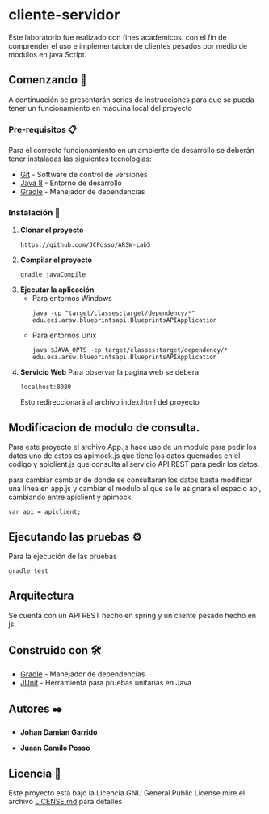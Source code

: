 ﻿# cliente-servidor

Este laboratorio fue realizado con fines academicos.
con el fin de comprender el uso e implementacion de clientes pesados por medio de modulos en java Script. 


## Comenzando 🚀

A continuación se presentarán series de instrucciones para que se pueda tener un funcionamiento en maquina local del proyecto


### Pre-requisitos 📋

Para el correcto funcionamiento en un ambiente de desarrollo se deberán tener instaladas las siguientes tecnologías:  
* [Git](https://git-scm.com/) - Software de control de versiones
* [Java 8](https://www.java.com/es/download/ie_manual.jsp) - Entorno de desarrollo
* [Gradle](https://gradle.org/) - Manejador de dependencias


### Instalación 🔧

1. **Clonar el proyecto**
    ```
    https://github.com/JCPosso/ARSW-Lab5
    ```
2. **Compilar el proyecto**
    ```
    gradle javaCompile
    ```
3. **Ejecutar la aplicación**  
    * Para entornos Windows
        ```
        java -cp "target/classes;target/dependency/*" edu.eci.arsw.blueprintsapi.BlueprintsAPIApplication
        ``` 
    * Para entornos Unix
        ```
        java $JAVA_OPTS -cp target/classes:target/dependency/* edu.eci.arsw.blueprintsapi.BlueprintsAPIApplication
        ```
4. **Servicio Web**
Para observar la pagina web se debera
    ```
    localhost:8080
    ```
    Esto redireccionará al archivo index.html del proyecto

## Modificacion de modulo de consulta.

Para este proyecto el archivo App.js hace uso de un modulo para pedir los datos
uno de estos es apimock.js que tiene los datos quemados en el codigo y apiclient.js que
consulta al servicio API REST para pedir los datos.

para cambiar cambiar de donde se consultaran los datos basta modificar una linea en app.js
y cambiar el modulo al que se le asignara el espacio api, cambiando entre apiclient y apimock.

```var api = apiclient;```

    

## Ejecutando las pruebas ⚙️

Para la ejecución de las pruebas
```
gradle test
```

## Arquitectura
Se cuenta con un API REST hecho en spring y un cliente pesado hecho en js.


## Construido con 🛠️

* [Gradle](https://gradle.org/) - Manejador de dependencias
* [JUnit](https://junit.org/junit5/) - Herramienta para pruebas unitarias en Java



## Autores ✒️

* **Johan Damian Garrido**

* **Juaan Camilo Posso**

## Licencia 📄

Este proyecto está bajo la Licencia GNU General Public License mire el archivo [LICENSE.md](LICENSE.md) para detalles
